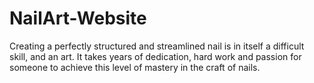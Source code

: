 # NailArt-Website
Creating a perfectly structured and streamlined nail is in itself a difficult skill, and an art. It takes years of dedication, hard work and passion for someone to achieve this level of mastery in the craft of nails.
